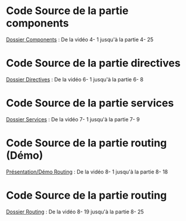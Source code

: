 # Code Source de la partie components

<a href="https://github.com/houdass/ng-football-app/tree/master/components" target="_blank">Dossier Components</a> : De la vidéo 4- 1 jusqu'à la partie 4- 25


# Code Source de la partie directives

<a href="https://github.com/houdass/ng-football-app/tree/master/directives" target="_blank">Dossier Directives</a> : De la vidéo 6- 1 jusqu'à la partie 6- 8


# Code Source de la partie services

<a href="https://github.com/houdass/ng-football-app/tree/master/services" target="_blank">Dossier Services</a> : De la vidéo 7- 1 jusqu'à la partie 7- 9


# Code Source de la partie routing (Démo)

<a href="https://github.com/houdass/ng-routing-demo" target="_blank">Présentation/Démo Routing</a> : De la vidéo 8- 1 jusqu'à la partie 8- 18


# Code Source de la partie routing

<a href="https://github.com/houdass/ng-football-app/tree/master/routing" target="_blank">Dossier Routing</a> : De la vidéo 8- 19 jusqu'à la partie 8- 25
